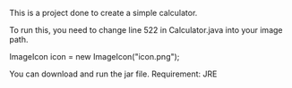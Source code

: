 This is a project done to create a simple calculator.

To run this, you need to change line 522 in Calculator.java into your image path.

ImageIcon icon = new ImageIcon("icon.png");

You can download and run the jar file.
Requirement:
JRE
